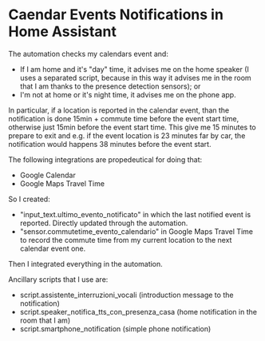 # Caendar Events Notifications in Home Assistant

The automation checks my calendars event and:
- If I am home and it's "day" time, it advises me on the home speaker (I uses a separated script, because in this way it advises me in the room that I am thanks to the presence detection sensors); or
- I'm not at home or it's night time, it advises me on the phone app.

In particular, if a location is reported in the calendar event, than the notification is done 15min + commute time before the event start time, otherwise just 15min before the event start time. This give me 15 minutes to prepare to exit and e.g. if the event location is 23 minutes far by car, the notification would happens 38 minutes before the event start.

The following integrations are propedeutical for doing that:
- Google Calendar
- Google Maps Travel Time

So I created:
- "input_text.ultimo_evento_notificato" in which the last notified event is reported. Directly updated through the automation.
- "sensor.commutetime_evento_calendario" in Google Maps Travel Time to record the commute time from my current location to the next calendar event one.
   
Then I integrated everything in the automation.


Ancillary scripts that I use are:
- script.assistente_interruzioni_vocali (introduction message to the notification)
- script.speaker_notifica_tts_con_presenza_casa (home notification in the room that I am)
- script.smartphone_notification (simple phone notification)
